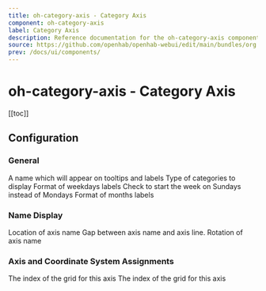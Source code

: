 ```yaml
---
title: oh-category-axis - Category Axis
component: oh-category-axis
label: Category Axis
description: Reference documentation for the oh-category-axis component
source: https://github.com/openhab/openhab-webui/edit/main/bundles/org.openhab.ui/doc/components/oh-category-axis.md
prev: /docs/ui/components/
---
```


# oh-category-axis - Category Axis

<!-- Put a screenshot here if relevant:
![](./images/oh-category-axis/header.jpg)
-->

[[toc]]

<!-- Note: you can overwrite the definition-provided description and add your own intro/additional sections instead -->
<!-- DO NOT REMOVE the following comments if you intend to keep the definition-provided description -->
<!-- GENERATED componentDescription -->

<!-- GENERATED /componentDescription -->

## Configuration

<!-- DO NOT REMOVE the following comments -->
<!-- GENERATED props -->
### General
<div class="props">
<PropGroup label="General">
<PropBlock type="TEXT" name="name" label="Name">
  <PropDescription>
    A name which will appear on tooltips and labels
  </PropDescription>
</PropBlock>
<PropBlock type="TEXT" name="categoryType" label="Categories" required="true">
  <PropDescription>
    Type of categories to display
  </PropDescription>
  <PropOptions>
    <PropOption value="hour" label="Minutes of hour" />
    <PropOption value="day" label="Hours of day" />
    <PropOption value="week" label="Days of week" />
    <PropOption value="month" label="Days of month" />
    <PropOption value="year" label="Months of year" />
  </PropOptions>
</PropBlock>
<PropBlock type="TEXT" name="weekdayFormat" label="Weekday Format" required="true">
  <PropDescription>
    Format of weekdays labels
  </PropDescription>
  <PropOptions>
    <PropOption value="default" label="Long (default)" />
    <PropOption value="short" label="Short" />
    <PropOption value="min" label="Minimal" />
  </PropOptions>
</PropBlock>
<PropBlock type="BOOLEAN" name="startonSunday" label="Start Week on Sunday">
  <PropDescription>
    Check to start the week on Sundays instead of Mondays
  </PropDescription>
</PropBlock>
<PropBlock type="TEXT" name="monthFormat" label="Month Format" required="true">
  <PropDescription>
    Format of months labels
  </PropDescription>
  <PropOptions>
    <PropOption value="default" label="Long (default)" />
    <PropOption value="short" label="Short" />
  </PropOptions>
</PropBlock>
</PropGroup>
</div>

### Name Display
<div class="props">
<PropGroup name="nameDisplay" label="Name Display">
<PropBlock type="TEXT" name="nameLocation" label="Name Location">
  <PropDescription>
    Location of axis name
  </PropDescription>
  <PropOptions>
    <PropOption value="start" label="Start" />
    <PropOption value="center" label="Center" />
    <PropOption value="end" label="End (default)" />
  </PropOptions>
</PropBlock>
<PropBlock type="INTEGER" name="nameGap" label="Name Gap">
  <PropDescription>
    Gap between axis name and axis line.
  </PropDescription>
</PropBlock>
<PropBlock type="TEXT" name="nameRotate" label="Name Rotate">
  <PropDescription>
    Rotation of axis name
  </PropDescription>
</PropBlock>
</PropGroup>
</div>

### Axis and Coordinate System Assignments
<div class="props">
<PropGroup name="componentRelations" label="Axis and Coordinate System Assignments">
<PropBlock type="INTEGER" name="gridIndex" label="Grid Index" context="chartGrid">
  <PropDescription>
    The index of the grid for this axis
  </PropDescription>
</PropBlock>
<PropBlock type="INTEGER" name="gridIndex" label="Grid Index" context="chartGrid">
  <PropDescription>
    The index of the grid for this axis
  </PropDescription>
</PropBlock>
</PropGroup>
</div>


<!-- GENERATED /props -->

<!-- If applicable describe how properties are forwarded to a underlying component from Framework7, ECharts, etc.:
### Inherited Properties

-->

<!-- If applicable describe the slots recognized by the component and what they represent:
### Slots

#### `default`

The contents of the oh-category-axis.

-->

<!-- Add as many examples as desired - put the YAML in a details container when it becomes too long (~150/200+ lines):
## Examples

### Example 1

![](./images/oh-category-axis/example1.jpg)

```yaml
component: oh-category-axis
config:
  prop1: value1
  prop2: value2
```

### Example 2

![](./images/oh-category-axis/example2.jpg)

::: details YAML
```yaml
component: oh-category-axis
config:
  prop1: value1
  prop2: value2
slots
```
:::

-->

<!-- Try to clean up URLs to the forum (https://community.openhab.org/t/<threadID>[/<postID>] should suffice)
## Community Resources

- [Community Post 1](https://community.openhab.org/t/12345)
- [Community Post 2](https://community.openhab.org/t/23456)
-->
